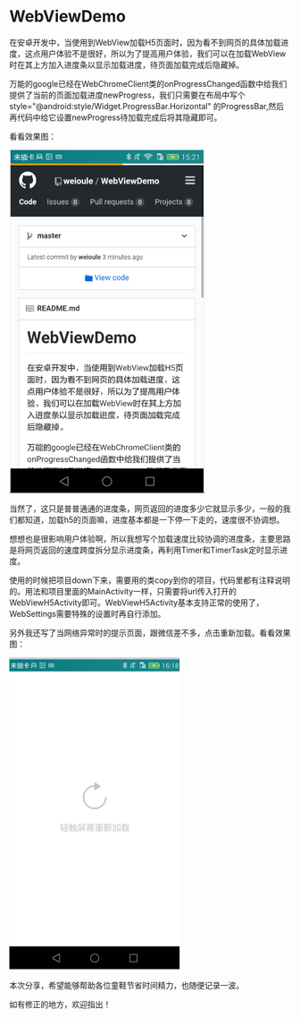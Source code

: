 # WebViewDemo

在安卓开发中，当使用到WebView加载H5页面时，因为看不到网页的具体加载进度，这点用户体验不是很好，所以为了提高用户体验，我们可以在加载WebView时在其上方加入进度条以显示加载进度，待页面加载完成后隐藏掉。

万能的google已经在WebChromeClient类的onProgressChanged函数中给我们提供了当前的页面加载进度newProgress，我们只需要在布局中写个style="@android:style/Widget.ProgressBar.Horizontal" 的ProgressBar,然后再代码中给它设置newProgress待加载完成后将其隐藏即可。

看看效果图：

 ![image](https://github.com/weioule/WebViewDemo/blob/master/app/img/img_01.png)

当然了，这只是普普通通的进度条，网页返回的进度多少它就显示多少，一般的我们都知道，加载h5的页面嘛，进度基本都是一下停一下走的，速度很不协调想。

想想也是很影响用户体验啊，所以我想写个加载速度比较协调的进度条，主要思路是将网页返回的速度跨度拆分显示进度条，再利用Timer和TimerTask定时显示进度。

使用的时候把项目down下来，需要用的类copy到你的项目，代码里都有注释说明的。用法和项目里面的MainActivity一样，只需要将url传入打开的WebViewH5Activity即可。WebViewH5Activity基本支持正常的使用了，WebSettings需要特殊的设置时再自行添加。

另外我还写了当网络异常时的提示页面，跟微信差不多，点击重新加载。看看效果图：

 ![image](https://github.com/weioule/WebViewDemo/blob/master/app/img/img_02.png)
 
 本次分享，希望能够帮助各位童鞋节省时间精力，也随便记录一波。
 
 如有修正的地方，欢迎指出！
